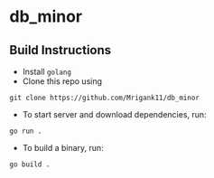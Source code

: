# db_minor

## Build Instructions
- Install `golang`
- Clone this repo using 
```
git clone https://github.com/Mrigank11/db_minor
```
- To start server and download dependencies, run:
```
go run .
```
- To build a binary, run: 
```
go build .
```
